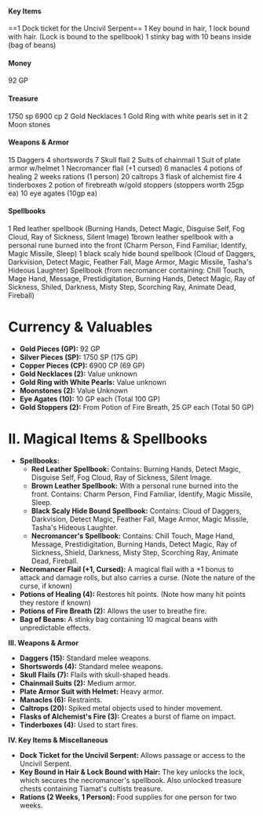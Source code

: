 #### Key Items
==1 Dock ticket for the Uncivil Serpent==
1 Key bound in hair, 1 lock bound with hair. (Lock is bound to the spellbook)
1 stinky bag with 10 beans inside (bag of beans)

#### Money
92 GP

#### Treasure
1750 sp
6900 cp
2 Gold Necklaces
1 Gold Ring with white pearls set in it
2 Moon stones


#### Weapons & Armor
15 Daggers
4 shortswords
7 Skull flail
2 Suits of chainmail
1 Suit of plate armor w/helmet
1 Necromancer flail (+1 cursed)
6 manacles
4 potions of healing
2 weeks rations (1 person)
20 caltrops
3 flask of alchemist fire
4 tinderboxes
2 potion of firebreath w/gold stoppers (stoppers worth 25gp ea)
10 eye agates (10gp ea)

#### Spellbooks
 1 Red leather spellbook (Burning Hands, Detect Magic, Disguise Self, Fog Cloud, Ray of Sickness, Silent Image)
 1brown leather spellbook with a personal rune burned into the front (Charm Person, Find Familiar, Identify, Magic Missile, Sleep)
 1 black scaly hide bound spellbook (Cloud of Daggers, Darkvision, Detect Magic, Feather Fall, Mage Armor, Magic Missile, Tasha's Hideous Laughter)
Spellbook (from necromancer containing: Chill Touch, Mage Hand, Message, Prestidigitation, Burning Hands, Detect Magic, Ray of Sickness, Shiled, Darkness, Misty Step, Scorching Ray, Animate Dead, Fireball)

# **Currency & Valuables**

- **Gold Pieces (GP):** 92 GP
- **Silver Pieces (SP):** 1750 SP (175 GP)
- **Copper Pieces (CP):** 6900 CP (69 GP)
- **Gold Necklaces (2):** Value unknown
- **Gold Ring with White Pearls:** Value unknown
- **Moonstones (2):** Value Unknown
- **Eye Agates (10):** 10 GP each (Total 100 GP)
- **Gold Stoppers (2):** From Potion of Fire Breath, 25 GP each (Total 50 GP)

# **II. Magical Items & Spellbooks**

- **Spellbooks:**
    - **Red Leather Spellbook:** Contains: Burning Hands, Detect Magic, Disguise Self, Fog Cloud, Ray of Sickness, Silent Image.
    - **Brown Leather Spellbook:** With a personal rune burned into the front. Contains: Charm Person, Find Familiar, Identify, Magic Missile, Sleep.
    - **Black Scaly Hide Bound Spellbook:** Contains: Cloud of Daggers, Darkvision, Detect Magic, Feather Fall, Mage Armor, Magic Missile, Tasha's Hideous Laughter.
    - **Necromancer's Spellbook:** Contains: Chill Touch, Mage Hand, Message, Prestidigitation, Burning Hands, Detect Magic, Ray of Sickness, Shield, Darkness, Misty Step, Scorching Ray, Animate Dead, Fireball.
- **Necromancer Flail (+1, Cursed):** A magical flail with a +1 bonus to attack and damage rolls, but also carries a curse. (Note the nature of the curse, if known)
- **Potions of Healing (4):** Restores hit points. (Note how many hit points they restore if known)
- **Potions of Fire Breath (2):** Allows the user to breathe fire.
- **Bag of Beans:** A stinky bag containing 10 magical beans with unpredictable effects.

**III. Weapons & Armor**

- **Daggers (15):** Standard melee weapons.
- **Shortswords (4):** Standard melee weapons.
- **Skull Flails (7):** Flails with skull-shaped heads.
- **Chainmail Suits (2):** Medium armor.
- **Plate Armor Suit with Helmet:** Heavy armor.
- **Manacles (6):** Restraints.
- **Caltrops (20):** Spiked metal objects used to hinder movement.
- **Flasks of Alchemist's Fire (3):** Creates a burst of flame on impact.
- **Tinderboxes (4):** Used to start fires.

**IV. Key Items & Miscellaneous**

- **Dock Ticket for the Uncivil Serpent:** Allows passage or access to the Uncivil Serpent.
- **Key Bound in Hair & Lock Bound with Hair:** The key unlocks the lock, which secures the necromancer's spellbook.  Also unlocked treasure chests containing Tiamat's cultists treasure.
- **Rations (2 Weeks, 1 Person):** Food supplies for one person for two weeks.